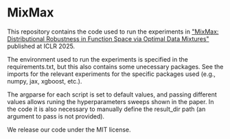 # MixMax
This repository contains the code used to run the experiments in ["MixMax: Distributional Robustness in Function Space via Optimal Data Mixtures"](https://arxiv.org/abs/2406.01477) published at ICLR 2025.


The environment used to run the experiments is specified in the requirements.txt, but this also contains some unecessary packages. See the imports for the relevant experiments for the specific packages used (e.g., numpy, jax, xgboost, etc.).

The argparse for each script is set to default values, and passing different values allows runing the hyperparameters sweeps shown in the paper. In the code it is also necessary to manually define the result_dir path (an argument to pass is not provided).

We release our code under the MIT license.


